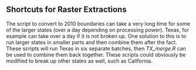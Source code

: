 ## Shortcuts for Raster Extractions

The script to convert to 2010 boundaries can take a very long time for some of the larger states (over a day depending on processing power). Texas, for example can take over a day if it is not broken up. One solution to this is to run larger states in smaller parts and then combine them after the fact. These scripts will run Texas in six separate batches, then *TX_merge.R* can be used to combine them back together. These scripts could obviously be modified to break up other states as well, such as California. 